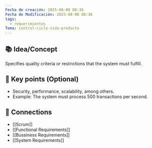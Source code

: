 ```yaml
---
Fecha de creación: 2025-08-08 08:36
Fecha de Modificación: 2025-08-08 08:36
tags:
  - requerimientos
Tema: control-ciclo-vida-producto
---
```



## 📚 Idea/Concept 
Specifies quality criteria or restrictions that the system must fulfill.

## 📌 Key points (Optional)
- Security, performance, scalability, among others.
- Example: The system must process 500 transactions per second.
## 🔗 Connections
- [[Scrum]]
- [[Functional Requirements]]
- [[Bussiness Requirements]]
- [[System Requirements]]

